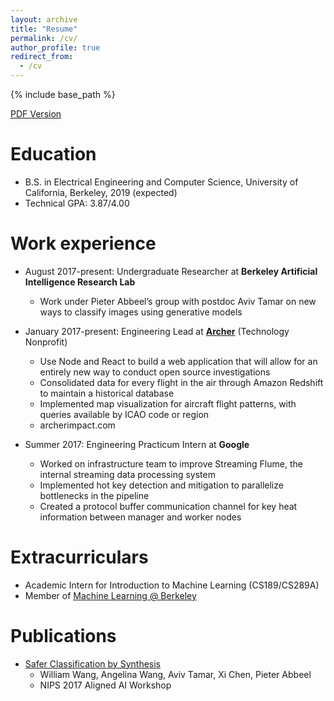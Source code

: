 ```yaml
---
layout: archive
title: "Resume"
permalink: /cv/
author_profile: true
redirect_from:
  - /cv
---
```


{% include base_path %}

[PDF Version](http://angelina-wang.github.io/files/resume.pdf)

Education
======
* B.S. in Electrical Engineering and Computer Science, University of California, Berkeley, 2019 (expected)
* Technical GPA: 3.87/4.00

Work experience
======
* August 2017-present: Undergraduate Researcher at **Berkeley Artificial Intelligence Research Lab**
  * Work under Pieter Abbeel’s group with postdoc Aviv Tamar on new ways to classify images using generative models

* January 2017-present: Engineering Lead at [**Archer**](https://www.archerimpact.com) (Technology Nonprofit)
  * Use Node and React to build a web application that will allow for an entirely new way to conduct open source investigations
  * Consolidated data for every flight in the air through Amazon Redshift to maintain a historical database
  * Implemented map visualization for aircraft flight patterns, with queries available by ICAO code or region
  * archerimpact.com

* Summer 2017: Engineering Practicum Intern at **Google**
  * Worked on infrastructure team to improve Streaming Flume, the internal streaming data processing system
  * Implemented hot key detection and mitigation to parallelize bottlenecks in the pipeline
  * Created a protocol buffer communication channel for key heat information between manager and worker nodes

Extracurriculars
=======
* Academic Intern for Introduction to Machine Learning (CS189/CS289A)
* Member of [Machine Learning @ Berkeley](https://ml.berkeley.edu/)

<!-- 
Skills
======
* Skill 1
* Skill 2
  * Sub-skill 2.1
  * Sub-skill 2.2
  * Sub-skill 2.3
* Skill 3 -->

Publications
======
* [Safer Classification by Synthesis](https://arxiv.org/abs/1711.08534)
  * William Wang, Angelina Wang, Aviv Tamar, Xi Chen, Pieter Abbeel
  * NIPS 2017 Aligned AI Workshop

<!--   <ul>{% for post in site.publications %}
    {% include archive-single-cv.html %}
  {% endfor %}</ul> -->
  
<!-- Talks
======
  <ul>{% for post in site.talks %}
    {% include archive-single-talk-cv.html %}
  {% endfor %}</ul>
  
Teaching
======
  <ul>{% for post in site.teaching %}
    {% include archive-single-cv.html %}
  {% endfor %}</ul>
  
Service and leadership
======
* Currently signed in to 43 different slack teams -->
